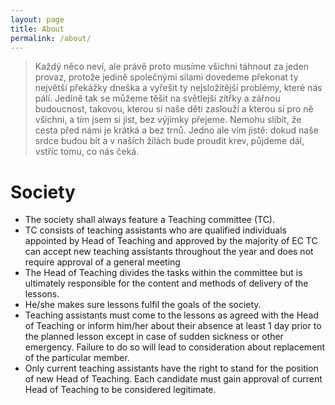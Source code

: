 ```yaml
---
layout: page
title: About
permalink: /about/
---
```


> Každý něco neví, ale právě proto musíme všichni táhnout za jeden provaz, protože jedině společnými silami dovedeme překonat ty největší překážky dneška a vyřešit ty nejsložitější problémy, které nás pálí. Jedině tak se můžeme těšit na světlejší zítřky a zářnou budoucnost, takovou, kterou si naše děti zaslouží a kterou si pro ně všichni, a tím jsem si jist, bez výjimky přejeme. Nemohu slíbit, že cesta před námi je krátká a bez trnů. Jedno ale vím jistě: dokud naše srdce budou bít a v našich žilách bude proudit krev, půjdeme dál, vstříc tomu, co nás čeká.


# Society

- The society shall always feature a Teaching committee (TC).
- TC consists of teaching assistants who are qualified individuals appointed by Head of Teaching and approved by the majority of EC
TC can accept new teaching assistants throughout the year and does not require approval of a general meeting
- The Head of Teaching divides the tasks within the committee but is ultimately responsible for the content and methods of delivery of the lessons.
- He/she makes sure lessons fulfil the goals of the society.
- Teaching assistants must come to the lessons as agreed with the Head of Teaching or inform him/her about their absence at least 1 day prior to the planned lesson except in case of sudden sickness or other emergency. Failure to do so will lead to consideration about replacement of the particular member.
- Only current teaching assistants have the right to stand for the position of new Head of Teaching. Each candidate must gain approval of current Head of Teaching to be considered legitimate.